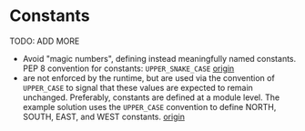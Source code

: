 # Constants

TODO: ADD MORE

- Avoid "magic numbers", defining instead meaningfully named constants. PEP 8 convention for constants: `UPPER_SNAKE_CASE` [origin](./exercise-concepts/clock.md)
- are not enforced by the runtime, but are used via the convention of `UPPER_CASE` to signal that these values are expected to remain unchanged. Preferably, constants are defined at a module level. The example solution uses the `UPPER_CASE` convention to define NORTH, SOUTH, EAST, and WEST constants. [origin](./exercise-concepts/robot-simulator.md)
